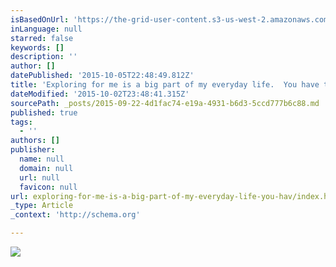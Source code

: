 ```yaml
---
isBasedOnUrl: 'https://the-grid-user-content.s3-us-west-2.amazonaws.com/e4767461-9feb-4b98-88dc-3f4d17ec4788.jpg'
inLanguage: null
starred: false
keywords: []
description: ''
author: []
datePublished: '2015-10-05T22:48:49.812Z'
title: 'Exploring for me is a big part of my everyday life.  You have to prioritize time for yourself as a creative. You have to dip your toe in the cold water. Meaning, take on some new ways to create.'
dateModified: '2015-10-02T23:48:41.315Z'
sourcePath: _posts/2015-09-22-4d1fac74-e19a-4931-b6d3-5ccd777b6c88.md
published: true
tags:
  - ''
authors: []
publisher:
  name: null
  domain: null
  url: null
  favicon: null
url: exploring-for-me-is-a-big-part-of-my-everyday-life-you-hav/index.html
_type: Article
_context: 'http://schema.org'

---
```

![](https://the-grid-user-content.s3-us-west-2.amazonaws.com/e4767461-9feb-4b98-88dc-3f4d17ec4788.jpg)